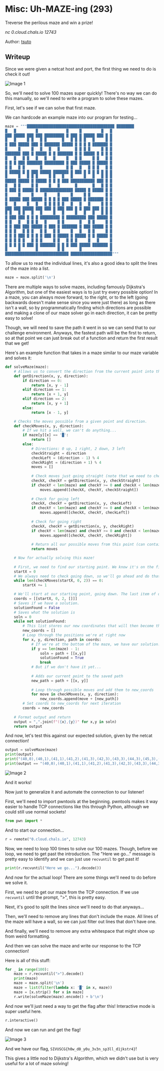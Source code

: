 # Misc: Uh-MAZE-ing (293)

Treverse the perilous maze and win a prize!

*nc 0.cloud.chals.io 12743*

Author: [tsuto](https://github.com/jselliott)

## Writeup

Since we were given a netcat host and port, the first thing we need to do is check it out!

![Image 1](Screenshots/1.png)

So, we'll need to solve 100 mazes super quickly! There's no way we can do this manually, so we'll need to write a program to solve these mazes.

First, let's see if we can solve that first maze. 

We can hardcode an example maze into our program for testing...

```py
maze = """████████████████████████████████████████ ████████
█   █         █             █     █         █   █
███ █████ ███ ███ █████████ █ ███ █ █████ ███ █ █
█   █     █ █   █ █       █   █ █ █ █   █     █ █
█ ███ █████ ███ █ ███████ █████ █ █ █ █ ███████ █
█     █     █   █   █   █       █ █ █ █     █ █ █
███████ ███ █ █████ █ █ ███████ █ █ █████ █ █ █ █
█   █   █ █   █   █   █     █   █ █     █ █   █ █
█ █ █ ███ ███████ █████████ █ ███ █████ █ █████ █
█ █   █ █       █           █ █   █   █ █ █   █ █
█ █████ █ █ ███ █████ ███████ █ ███ █ █ █ █ █ █ █
█     █   █ █ █     █ █   █   █     █   █   █ █ █
█████ █████ █ █████ █ █ █ ███ ███████████ ███ █ █
█   █ █     █ █     █   █       █       █   █ █ █
█ ███ █ █████ █ ███████████████ █████ █ █████ █ █
█     █     █     █     █     █     █ █       █ █
█ █████ ███ █████ █ █ █ █ ███ █████ █ ███████ █ █
█   █     █   █   █ █ █ █ █   █   █   █     █ █ █
███ ███ █████ ███ ███ █ ███ ███ █ █ ███ ███ █ █ █
█ █   █ █   █   █     █   █     █   █   █   █ █ █
█ ███ ███ █ █ █ █████████ █ █████████ ███ █████ █
█ █   █   █ █ █   █     █ █       █   █ █     █ █
█ █ ███ ███ █████ █ ███ █ ███████ █ ███ █████ █ █
█ █ █   █ █ █   █ █   █ █     █   █   █ █     █ █
█ █ █ ███ █ █ █ █ ███ █ █████ █ █████ █ █ █████ █
█ █ █ █ █   █ █ █     █ █   █ █ █     █   █     █
█ █ █ █ █ ███ █ ███████ █ █ █ ███ █████ ███████ █
█     █       █         █ █       █             █
█████████████████████████████ ███████████████████"""
```

To allow us to read the individual lines, it's also a good idea to split the lines of the maze into a list.

```py
maze = maze.split('\n')
```

There are multiple ways to solve mazes, including famously Dijkstra's Algorithm, but one of the easiest ways is to just try every possible option! In a maze, you can always move forward, to the right, or to the left (going backwards doesn't make sense since you were just there) as long as there isn't a wall, so by programmatically finding which directions are possible and making a clone of our maze solver go in each direction, it can be pretty easy to solve! 

Though, we will need to save the path it went in so we can send that to our challenge environment. Anyways, the fastest path will be the first to return, so at that point we can just break out of a function and return the first result that we get!

Here's an example function that takes in a maze similar to our maze variable and solves it:
```py
def solveMaze(maze):
	# Allows us to convert the direction from the current point into the next point.
	def getDirection(x, y, direction):
		if direction == 0:
			return [x, y - 1]
		elif direction == 1:
			return [x + 1, y]
		elif direction == 2:
			return [x, y + 1]
		else:
			return [x - 1, y]

	# Checks the moves possible from a given point and direction.
	def checkMoves(x, y, direction):
		# If we hit a wall, we can't do anything...
		if maze[y][x] == '█':
			return []
		else:
			# Directions: 0 up, 1 right, 2 down, 3 left
			checkStraight = direction
			checkLeft = (direction - 1) % 4
			checkRight = (direction + 1) % 4
			moves = []
			
			# Check moves just going straight (note that we need to check that the new point is possible first)
			checkX, checkY = getDirection(x, y, checkStraight)
			if checkY < len(maze) and checkY >= 0 and checkX < len(maze[0]) and checkX >= 0 and maze[checkY][checkX] != '█':
				moves.append([checkX, checkY, checkStraight])
			
			# Check for going left
			checkX, checkY = getDirection(x, y, checkLeft)
			if checkY < len(maze) and checkY >= 0 and checkX < len(maze[0]) and checkX >= 0 and  maze[checkY][checkX] != '█':
				moves.append([checkX, checkY, checkLeft])
				
			# Check for going right
			checkX, checkY = getDirection(x, y, checkRight)
			if checkY < len(maze) and checkY >= 0 and checkX < len(maze[0]) and checkX >= 0 and  maze[checkY][checkX] != '█':
				moves.append([checkX, checkY, checkRight])
			
			# Return all our possible moves from this point (can contain straight, left, or right)
			return moves

	# Now for actually solving this maze!
	
	# First, we need to find our starting point. We know it's on the first row, but need to find the x.
	startX = 0
	# We always need to check going down, so we'll go ahead and do that until we get an x that works!
	while len(checkMoves(startX, 0, 2)) == 0:
		startX += 1

	# We'll start at our starting point, going down. The last item of our first coordinate is the path followed which is empty at the start.
	coords = [[startX, 0, 2, []]]
	# Saves if we have a solution.
	solutionFound = False
	# Saves what the solution is
	soln = 0
	while not solutionFound:
		# This list stores our new coordinates that will then become the coordinates for the next iteration
		new_coords = []
		# Loop through the positions we're at right now
		for x, y, direction, path in coords:
			# If we're at the bottom of the maze, we have our solution!
			if y == len(maze) - 1:
				soln = path + [[x,y]]
				solutionFound = True
				break
			# But if we don't have it yet...
			
			# Adds our current point to the saved path
			new_path = path + [[x, y]]
			
			# Loop through possible moves and add them to new_coords
			for move in checkMoves(x, y, direction):
				new_coords.append(move + [new_path])
		# Set coords to new_coords for next iteration
		coords = new_coords
	
	# Format output and return
	output = ",".join(f"({x},{y})" for x,y in soln)
	return output
```

And now, let's test this against our expected solution, given by the netcat connection! 

```py
output = solveMaze(maze)
print(output)
print("(40,0),(40,1),(41,1),(41,2),(41,3),(42,3),(43,3),(44,3),(45,3),(45,2),(45,1),(46,1),(47,1),(47,2),(47,3),(47,4),(47,5),(47,6),(47,7),(47,8),(47,9),(47,10),(47,11),(47,12),(47,13),(47,14),(47,15),(47,16),(47,17),(47,18),(47,19),(47,20),(47,21),(47,22),(47,23),(47,24),(47,25),(47,26),(47,27),(46,27),(45,27),(44,27),(43,27),(42,27),(41,27),(40,27),(39,27),(39,26),(39,25),(40,25),(41,25),(41,24),(41,23),(42,23),(43,23),(44,23),(45,23),(45,22),(45,21),(44,21),(43,21),(42,21),(41,21),(41,20),(41,19),(42,19),(43,19),(43,18),(43,17),(42,17),(41,17),(40,17),(39,17),(39,18),(39,19),(38,19),(37,19),(37,20),(37,21),(36,21),(35,21),(35,22),(35,23),(36,23),(37,23),(37,24),(37,25),(36,25),(35,25),(34,25),(33,25),(33,26),(33,27),(32,27),(31,27),(30,27),(29,27),(29,28)")
print(output == "(40,0),(40,1),(41,1),(41,2),(41,3),(42,3),(43,3),(44,3),(45,3),(45,2),(45,1),(46,1),(47,1),(47,2),(47,3),(47,4),(47,5),(47,6),(47,7),(47,8),(47,9),(47,10),(47,11),(47,12),(47,13),(47,14),(47,15),(47,16),(47,17),(47,18),(47,19),(47,20),(47,21),(47,22),(47,23),(47,24),(47,25),(47,26),(47,27),(46,27),(45,27),(44,27),(43,27),(42,27),(41,27),(40,27),(39,27),(39,26),(39,25),(40,25),(41,25),(41,24),(41,23),(42,23),(43,23),(44,23),(45,23),(45,22),(45,21),(44,21),(43,21),(42,21),(41,21),(41,20),(41,19),(42,19),(43,19),(43,18),(43,17),(42,17),(41,17),(40,17),(39,17),(39,18),(39,19),(38,19),(37,19),(37,20),(37,21),(36,21),(35,21),(35,22),(35,23),(36,23),(37,23),(37,24),(37,25),(36,25),(35,25),(34,25),(33,25),(33,26),(33,27),(32,27),(31,27),(30,27),(29,27),(29,28)")
```

![Image 2](Screenshots/2.png)

And it works!

Now just to generalize it and automate the connection to our listener!

First, we'll need to import pwntools at the beginning. pwntools makes it way easier to handle TCP connections like this through Python, although we could still use normal sockets!

```py
from pwn import *
```

And to start our connection...

```py
r = remote("0.cloud.chals.io", 12743)
```

Now, we need to loop 100 times to solve our 100 mazes. Though, before we loop, we need to get past the introduction. The "Here we go..." message is pretty easy to identify and we can just use `recvuntil` to get past it!

```py
print(r.recvuntil("Here we go...").decode())
```

And now for the actual loop! There are some things we'll need to do before we solve it.

First, we need to get our maze from the TCP connection. If we use `recvuntil` until the prompt, ">", this is pretty easy.

Next, it's good to split the lines since we'll need to do that anyways...

Then, we'll need to remove any lines that don't include the maze. All lines of the maze will have a wall, so we can just filter out lines that don't have one.

And finally, we'll need to remove any extra whitespace that might show up from weird formatting.

And then we can solve the maze and write our response to the TCP connection!

Here is all of this stuff:

```py
for _ in range(100):
	maze = r.recvuntil(">").decode()
	print(maze)
	maze = maze.split('\n')
	maze = list(filter(lambda x: '█' in x, maze))
	maze = [x.strip() for x in maze]
	r.write(solveMaze(maze).encode() + b'\n')
```

And now we'll just need a way to get the flag after this! Interactive mode is super useful here.

```py
r.interactive()
```

And now we can run and get the flag!

![Image 3](Screenshots/3.png)

And we have our flag, `SIVUSCG{h0w_d0_y0u_3v3n_sp3ll_d1jkstr4}`!

This gives a little nod to Dijkstra's Algorithm, which we didn't use but is very useful for a lot of maze solving!
